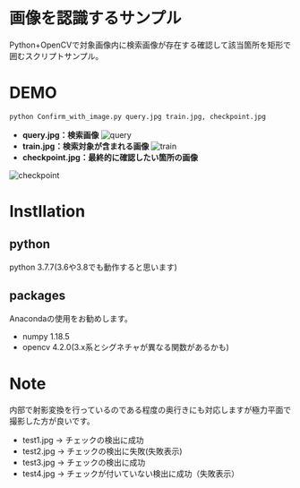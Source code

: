 # 画像を認識するサンプル

Python+OpenCVで対象画像内に検索画像が存在する確認して該当箇所を矩形で囲むスクリプトサンプル。

# DEMO
```bash
python Confirm_with_image.py query.jpg train.jpg, checkpoint.jpg
```

* __query.jpg：検索画像__
![query](https://user-images.githubusercontent.com/29660278/100187053-9af7e000-2f2a-11eb-88e6-6ddc0bbb8e1e.jpg)
* __train.jpg：検索対象が含まれる画像__
![train](https://user-images.githubusercontent.com/29660278/100186982-77349a00-2f2a-11eb-9f66-3d772139afda.jpg)
* __checkpoint.jpg：最終的に確認したい箇所の画像__

![checkpoint](https://user-images.githubusercontent.com/29660278/100187094-ac40ec80-2f2a-11eb-9487-0ab915df1e8c.jpg)

# Instllation
## python
python 3.7.7(3.6や3.8でも動作すると思います)

## packages
Anacondaの使用をお勧めします。

* numpy 1.18.5
* opencv 4.2.0(3.x系とシグネチャが異なる関数があるかも)

# Note
内部で射影変換を行っているのである程度の奥行きにも対応しますが極力平面で撮影した方が良いです。

* test1.jpg -> チェックの検出に成功
* test2.jpg -> チェックの検出に失敗(失敗表示)
* test3.jpg -> チェックの検出に成功
* test4.jpg -> チェックが付いていない検出に成功（失敗表示）